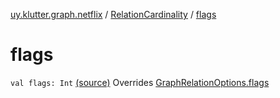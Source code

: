 [uy.klutter.graph.netflix](../index.md) / [RelationCardinality](index.md) / [flags](.)


# flags
`val flags: Int` [(source)](https://github.com/kohesive/klutter/blob/master/netflix-graph-jdk6/src/main/kotlin/uy/klutter/graph/netflix/NetflixGraph.kt#L28)
Overrides [GraphRelationOptions.flags](../-graph-relation-options/flags.md)


